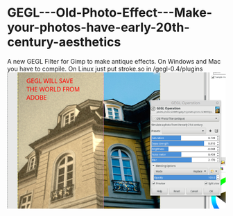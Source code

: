 # GEGL---Old-Photo-Effect---Make-your-photos-have-early-20th-century-aesthetics
A new GEGL Filter for Gimp to make antique effects. On Windows and Mac you have to compile. On Linux just put stroke.so in /gegl-0.4/plugins 
![image preview](preview2.png )
